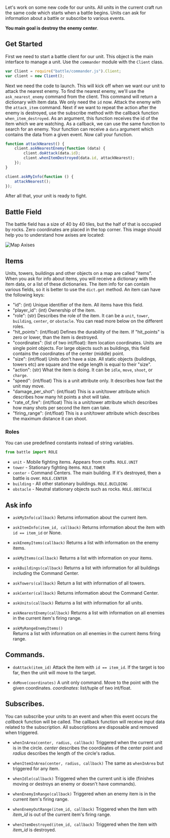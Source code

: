 Let's work on some new code for our units. All units in the current craft run the same code which starts when a battle begins. Units can ask for information about a battle or subscribe to various events.

**You main goal is destroy the enemy center**.

## Get Started

First we need to start a battle client for our unit.
This object is the main interface to manage a unit.
Use the `commander` module with the `Client` class.

```javascript
var Client = require("battle/commander.js").Client;
var client = new Client();
```

Next we need the code to launch. This will kick off when we want our unit to attack the nearest enemy.
To find the nearest enemy, we'll use the `ask_nearest_enemy` command from the client.
This command will return a dictionary with item data. We only need the `id` now.
Attack the enemy with the `attack_item` command.
Next if we want to repeat the action after the enemy is destroyed, use the subscribe method with the
callback function `when_item_destroyed`. As an argument, this function receives the
id of the item which we are watching. As a callback, we can use the same function to
search for an enemy. Your function can receive a `data` argument which contains the data from a given event.
Now call your function.


```javascript
function attackNearest() {
    client.askNearestEnemy(function (data) {
        client.doAttack(data.id);
        client.whenItemDestroyed(data.id, attackNearest);
    });
}

client.askMyInfo(function () {
    attackNearest();
});
```

After all that, your unit is ready to fight.

## Battle Field

The battle field has a size of 40 by 40 tiles, but the half of that is occupied by rocks. Zero coordinates are placed in the top corner. This image should help you to understand how axises are located:
 
![Map Axises](map.png)

## Items

Units, towers, buildings and other objects on a map are called "items". When you ask for info about items, you will receive a dictionary with the item data, or a list of these dictionaries. The item info for can contain various fields, so it is better to use the `dict.get` method. An item can have the following keys:

- "id": (int) Unique identifier of the item. All items have this field.
- "player_id": (int) Ownership of the item.
- "role": (str) Describes the role of the item. It can be a `unit`, `tower`, `building`, `center`, or `obstacle`. You can read more below on the different roles.
- "hit_points": (int/float) Defines the durability of the item. If "hit_points" is zero or lower, than
  the item is destroyed.
- "coordinates": (list of two int/float): Item location coordinates. Units are single point objects.
  For large objects such as buildings, this field contains the coordinates of the center (middle) point.
- "size": (int/float) Units don't have a size. All static objects (buildings, towers etc) are square and the edge length is equal to their "size".
- "action": (str) What the item is doing. It can be `idle`, `move`, `shoot`, or `charge`.
- "speed": (int/float) This is a unit attribute only. It describes how fast the unit may move.
- "damage_per_shot": (int/float) This is a unit/tower attribute which describes how many hit points a shot will take.
- "rate_of_fire": (int/float) This is a unit/tower attribute which describes how many shots per second the item can take.
- "firing_range": (int/float) This is a unit/tower attribute which describes the maximum distance it can shoot.

### Roles

You can use predefined constants instead of string variables.

```python
from battle import ROLE
```

- `unit` - Mobile fighting items. Appears from crafts. `ROLE.UNIT`
- `tower` - Stationary fighting items. `ROLE.TOWER`
- `center` - Command Centers. The main building. If it's destroyed, then a battle is over. `ROLE.CENTER`
- `building` - All other stationary buildings. `ROLE.BUILDING`
- `obstacle` - Neutral stationary objects such as rocks. `ROLE.OBSTACLE`

## Ask info

- `askMyInfo(callback)` Returns information about the current item.

- `askItemInfo(item_id, callback)` Returns information about the item with `id == item_id` or None.

- `askEnemyItems(callback)` Returns a list with information on the enemy items.

- `askMyItems(callback)` Returns a list with information on your items.

- `askBuildings(callback)` Returns a list with information for all buildings including the Command Center.

- `askTowers(callback)` Return a list with information of all towers.

- `askCenter(callback)` Returns information about the Command Center.

- `askUnits(callback)` Returns a list with information for all units.

- `askNearestEnemy(callback)` Returns a list with information on all enemies in the current item's firing range.

- `askMyRangeEnemyItems()`  
    Returns a list with information on all enemies in the current items firing range.

## Commands.

- `doAttack(item_id)` Attack the item with `id == item_id`.
    If the target is too far, then the unit will move to the target.

- `doMove(coordinates)` A unit only command.
    Move to the point with the given coordinates. _coordinates_: list/tuple of two int/float.


## Subscribes.

You can subscribe your units to an event and when this event occurs the _callback_ function
will be called. The callback function will receive input data related to the subscription.
All subscriptions are disposable and removed when triggered.


- `whenInArea(center, radius, callback)` Triggered when the current unit is in the circle. _center_ describes the coordinates of the center point and _radius_ describes the length of the circle's radius.

- `whenItemInArea(center, radius, callback)` The same as `whenInArea` but
  triggered for any item.

- `whenIdle(callback)` Triggered when the current unit is idle (finishes moving or
  destroys an enemy or doesn't have commands).

- `whenEnemyInRange(callback)` Triggered when an enemy item is in the current item's
   firing range.

- `whenEnemyOutRange(item_id, callback)` Triggered when the item with _item_id_ is
  out of the current item's firing range.

- `whenItemDestroyed(item_id, callback)` Triggered when the item with _item_id_ is destroyed.

